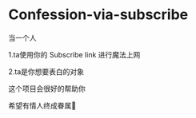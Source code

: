 # Confession-via-subscribe

当一个人

1.ta使用你的 Subscribe link 进行魔法上网

2.ta是你想要表白的对象

这个项目会很好的帮助你

希望有情人终成眷属🌈
